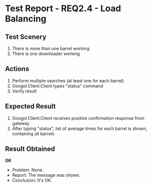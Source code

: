 # Test Report - REQ2.4 - Load Balancing

## Test Scenery

1. There is more than one barrel working
2. There is one downloader working

## Actions

1. Perform multiple searches (at least one for each barrel)
2. Googol.Client.Client types "status" command
3. Verify result

## Expected Result

1. Googol.Client.Client receives positive confirmation response from gateway
2. After typing "status", list of average times for each barrel is shown, containing all barrels


## Result Obtained
**OK**

- Problem: None.
- Report: The message was shown.
- Conclusion: It's OK.
